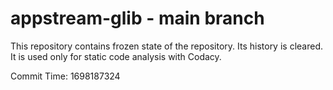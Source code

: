 # appstream-glib - main branch

This repository contains frozen state of the repository.
Its history is cleared. It is used only for static code
analysis with Codacy.

Commit Time: 1698187324